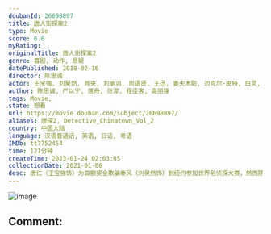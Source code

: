 ```yaml
---
doubanId: 26698897
title: 唐人街探案2
type: Movie
score: 6.6
myRating: 
originalTitle: 唐人街探案2
genre: 喜剧, 动作, 悬疑
datePublished: 2018-02-16
director: 陈思诚
actor: 王宝强, 刘昊然, 肖央, 刘承羽, 尚语贤, 王迅, 妻夫木聪, 迈克尔·皮特, 白灵, 元华, 曾江, 王成思, 杨金赐, 范湉湉, 佟丽娅, 陈思诚, 黄西, 赛维·克劳福德, 埃里卡·罗贝尔, 布雷特·阿扎尔, 卡伦·科尔, 詹妮弗·董, 达伦·格罗夫纳, 瑞秋·麦克菲, 丹尼尔·哈格里夫, 盖尔·塞缪尔斯, 斯丁克·费舍尔, 马特·佩菲托, 索尼娅·达玛·洛佩斯, 因加·巴拉德, 迈克·佩菲托, 艾米·乔·菲利普斯, 约书亚·舒巴特, 奥斯丁·谷, 纳德·哈桑, 利娜·戴维斯, 约翰·蒙丁, 亚历克斯·休梅克, 克里斯·特拉, 贝尼亚·, 凯文·马修·麦克唐纳, 肯尼思·马哈拉杰, 詹姆斯·爱德华·亚历山大, 凯文·迈克尔·肯尼迪, undefined, 鲍比·哈登, 文森·格尔曼, 罗伯特·约翰·加拉格尔, 迈克尔·德拉姆戈尔德, 珠儿·布里梅杰, 斯佩尔曼·
author: 陈思诚, 严以宁, 莲舟, 张淳, 程佳客, 高丽锋
tags: Movie, 
state: 想看
url: https://movie.douban.com/subject/26698897/
aliases: 唐探2, Detective_Chinatown_Vol_2
country: 中国大陆
language: 汉语普通话, 英语, 日语, 粤语
IMDb: tt7752454
time: 121分钟
createTime: 2023-01-24 02:03:05
collectionDate: 2021-01-06
desc: 唐仁（王宝强饰）为巨额奖金欺骗秦风（刘昊然饰）到纽约参加世界名侦探大赛，然而随着和世界各国侦探们啼笑皆非的较量，两人却发现了隐藏在这次挑战背后的更大秘密...
---
```


![image](p2512717519.jpg)

Comment: 
---

